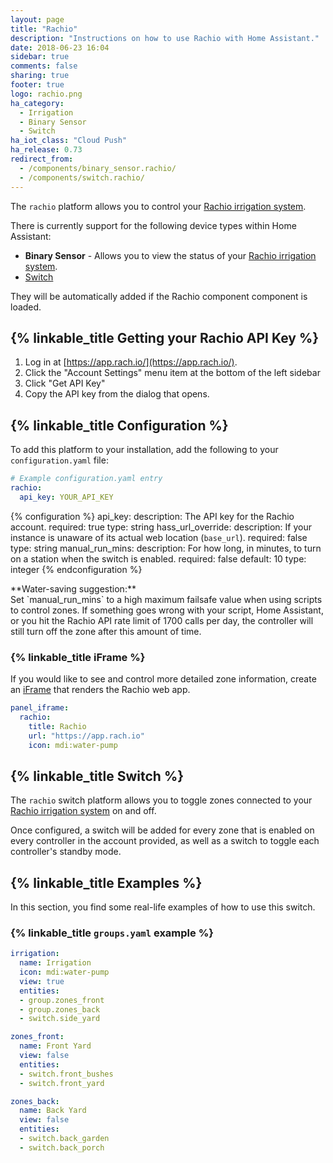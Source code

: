 ```yaml
---
layout: page
title: "Rachio"
description: "Instructions on how to use Rachio with Home Assistant."
date: 2018-06-23 16:04
sidebar: true
comments: false
sharing: true
footer: true
logo: rachio.png
ha_category:
  - Irrigation
  - Binary Sensor
  - Switch
ha_iot_class: "Cloud Push"
ha_release: 0.73
redirect_from:
  - /components/binary_sensor.rachio/
  - /components/switch.rachio/
---
```


The `rachio` platform allows you to control your [Rachio irrigation system](http://rachio.com/).

There is currently support for the following device types within Home Assistant:

- **Binary Sensor** - Allows you to view the status of your [Rachio irrigation system](http://rachio.com/).
- [Switch](#switch)

They will be automatically added if the Rachio component component is loaded.

## {% linkable_title Getting your Rachio API Key %}

1. Log in at [https://app.rach.io/](https://app.rach.io/).
2. Click the "Account Settings" menu item at the bottom of the left sidebar
3. Click "Get API Key"
4. Copy the API key from the dialog that opens.

## {% linkable_title Configuration %}

To add this platform to your installation, add the following to your `configuration.yaml` file:

```yaml
# Example configuration.yaml entry
rachio:
  api_key: YOUR_API_KEY
```

{% configuration %}
api_key:
  description: The API key for the Rachio account.
  required: true
  type: string
hass_url_override:
  description: If your instance is unaware of its actual web location (`base_url`).
  required: false
  type: string
manual_run_mins:
  description: For how long, in minutes, to turn on a station when the switch is enabled.
  required: false
  default: 10
  type: integer
{% endconfiguration %}

<p class='note'>
**Water-saving suggestion:**<br>
Set `manual_run_mins` to a high maximum failsafe value when using scripts to control zones. If something goes wrong with your script, Home Assistant, or you hit the Rachio API rate limit of 1700 calls per day, the controller will still turn off the zone after this amount of time.
</p>

### {% linkable_title iFrame %}

If you would like to see and control more detailed zone information, create an [iFrame](/components/panel_iframe/) that renders the Rachio web app.

```yaml
panel_iframe:
  rachio:
    title: Rachio
    url: "https://app.rach.io"
    icon: mdi:water-pump
```

## {% linkable_title Switch %}

The `rachio` switch platform allows you to toggle zones connected to your [Rachio irrigation system](http://rachio.com/) on and off.

Once configured, a switch will be added for every zone that is enabled on every controller in the account provided, as well as a switch to toggle each controller's standby mode.

## {% linkable_title Examples %}

In this section, you find some real-life examples of how to use this switch.

### {% linkable_title `groups.yaml` example %}

```yaml
irrigation:
  name: Irrigation
  icon: mdi:water-pump
  view: true
  entities:
  - group.zones_front
  - group.zones_back
  - switch.side_yard

zones_front:
  name: Front Yard
  view: false
  entities:
  - switch.front_bushes
  - switch.front_yard

zones_back:
  name: Back Yard
  view: false
  entities:
  - switch.back_garden
  - switch.back_porch
```